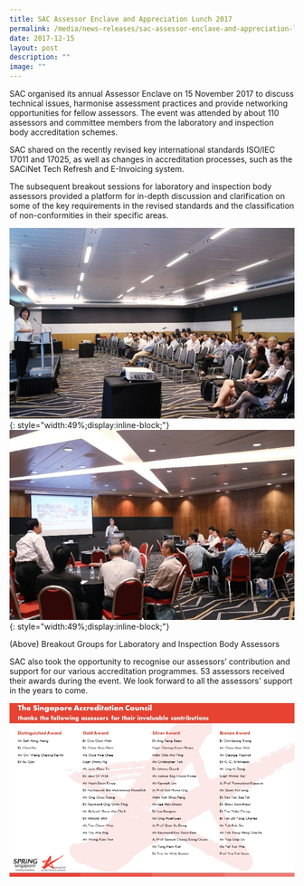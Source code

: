 ```yaml
---
title: SAC Assessor Enclave and Appreciation Lunch 2017
permalink: /media/news-releases/sac-assessor-enclave-and-appreciation-lunch-2017/
date: 2017-12-15
layout: post
description: ""
image: ""
---
```

SAC organised its annual Assessor Enclave on 15 November 2017 to discuss technical issues, harmonise assessment practices and provide networking opportunities for fellow assessors. The event was attended by about 110 assessors and committee members from the laboratory and inspection body accreditation schemes.

SAC shared on the recently revised key international standards ISO/IEC 17011 and 17025, as well as changes in accreditation processes, such as the SACiNet Tech Refresh and E-Invoicing system.

The subsequent breakout sessions for laboratory and inspection body assessors provided a platform for in-depth discussion and clarification on some of the key requirements in the revised standards and the classification of non-conformities in their specific areas.

![enclave2017_](/images/press-release/photos/enclave2017_1.png){: style="width:49%;display:inline-block;"} ![enclave2017_2](/images/press-release/photos/enclave2017_2.png){: style="width:49%;display:inline-block;"}  

(Above) Breakout Groups for Laboratory and Inspection Body Assessors

SAC also took the opportunity to recognise our assessors’ contribution and support for our various accreditation programmes. 53 assessors received their awards during the event. We look forward to all the assessors' support in the years to come.

![SAC Assessor Awards List_2017](/images/press-release/documents/SAC-Assessor-Awards-List-2017.jpg)